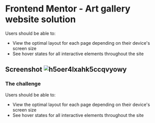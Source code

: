 # Frontend Mentor - Art gallery website solution
Users should be able to:

- View the optimal layout for each page depending on their device's screen size
- See hover states for all interactive elements throughout the site


## Screenshot ![h5oer4lxahk5ccqvyowy](https://user-images.githubusercontent.com/110342939/232132123-52540331-7ee5-4770-a9ed-0926ac357a0a.jpg)
### The challenge

Users should be able to:

- View the optimal layout for each page depending on their device's screen size
- See hover states for all interactive elements throughout the site
